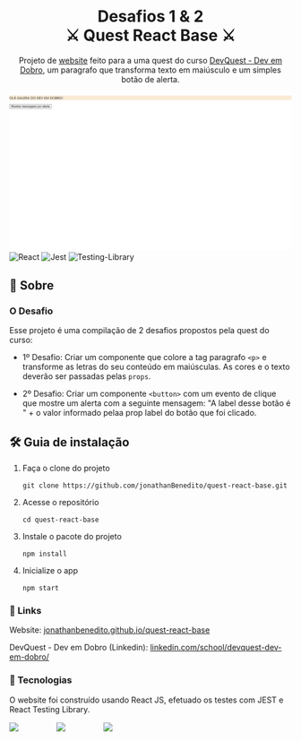 <h1 align="center">
  Desafios 1 & 2 <br/> ⚔️ Quest React Base ⚔️
</h1>
<p align="center">
  Projeto de <a href="https://jonathanbenedito.github.io/quest-react-base/" target="_blank">website</a> feito para a uma quest do curso <a href="https://www.linkedin.com/school/devquest-dev-em-dobro/">DevQuest - Dev em Dobro</a>, um paragrafo que transforma texto em maiúsculo e um simples botão de alerta.
</p>

![demo](public/project-overview.png)
![React](https://img.shields.io/badge/react-%2320232a.svg?style=for-the-badge&logo=react&logoColor=%2361DAFB)
![Jest](https://img.shields.io/badge/-jest-%23C21325?style=for-the-badge&logo=jest&logoColor=white)
![Testing-Library](https://img.shields.io/badge/-TestingLibrary-%23E33332?style=for-the-badge&logo=testing-library&logoColor=white)

## 💬 Sobre

### O Desafio

Esse projeto é uma compilação de 2 desafios propostos pela quest do curso:

- 1º Desafio: Criar um componente que colore a tag paragrafo `<p>` e transforme as letras do seu conteúdo em maiúsculas. As cores e o texto deverão ser passadas pelas `props`.

- 2º Desafio: Criar um componente `<button>` com um evento de clique que mostre um alerta com a seguinte mensagem: "A label desse botão é " + o valor informado pelaa prop label do botão que foi clicado.

## 🛠 Guia de instalação

1. Faça o clone do projeto
    ```
    git clone https://github.com/jonathanBenedito/quest-react-base.git
    ```

2. Acesse o repositório
    ```
    cd quest-react-base
    ```

3. Instale o pacote do projeto
    ```
    npm install
    ```

4. Inicialize o app
    ```
    npm start
    ```

### 🔗 Links

Website: <a href="https://jonathanbenedito.github.io/quest-react-base/" target="_blank">jonathanbenedito.github.io/quest-react-base</a>

DevQuest - Dev em Dobro (Linkedin): <a href="https://www.linkedin.com/school/devquest-dev-em-dobro/" target="_blank">linkedin.com/school/devquest-dev-em-dobro/</a>

### 🧱 Tecnologias

O website foi construído usando React JS, efetuado os testes com JEST  e React Testing Library.

<div style="display: flex; margin-top: 15px; gap: 20px;">
  <img src="https://cdn.jsdelivr.net/gh/devicons/devicon/icons/react/react-original-wordmark.svg" width="64" />
  <img src="https://cdn.jsdelivr.net/gh/devicons/devicon/icons/jest/jest-plain.svg" width="64" />
  <img src="https://testing-library.com/img/octopus-128x128.png" width="64"/>        
</div>